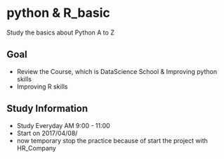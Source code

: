 # python & R_basic
Study the basics about Python A to Z

## Goal
- Review the Course, which is DataScience School & Improving python skills
- Improving R skills

## Study Information
- Study Everyday AM 9:00 - 11:00
- Start on 2017/04/08/ 
- now temporary stop the practice because of start the project with HR_Company

